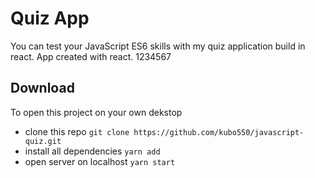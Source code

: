 # Quiz App

You can test your JavaScript ES6 skills with my quiz application build in react. App created with react.
1234567
## Download 

To open this project on your own dekstop 
 - clone this repo ` git clone https://github.com/kubo550/javascript-quiz.git `
 - install all dependencies ` yarn add `
 - open server on localhost ` yarn start `

